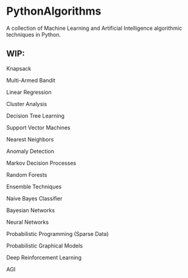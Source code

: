 # PythonAlgorithms

A collection of Machine Learning and Artificial Intelligence algorithmic techniques in Python.

## WIP:

Knapsack

Multi-Armed Bandit

Linear Regression

Cluster Analysis

Decision Tree Learning

Support Vector Machines

Nearest Neighbors

Anomaly Detection

Markov Decision Processes

Random Forests

Ensemble Techniques

Naive Bayes Classifier

Bayesian Networks

Neural Networks

Probabilistic Programming (Sparse Data)

Probabilistic Graphical Models

Deep Reinforcement Learning

AGI
